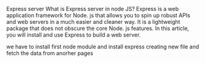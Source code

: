 Express server 
What is Express server in node JS?
Express is a web application framework for Node. js that allows you to spin up robust APIs and web servers in a much easier and cleaner way. It is a lightweight package that does not obscure the core Node. js features. In this article, you will install and use Express to build a web server.

we have to install first node module 
and install express 
creating new file and fetch the data from anorher pages 